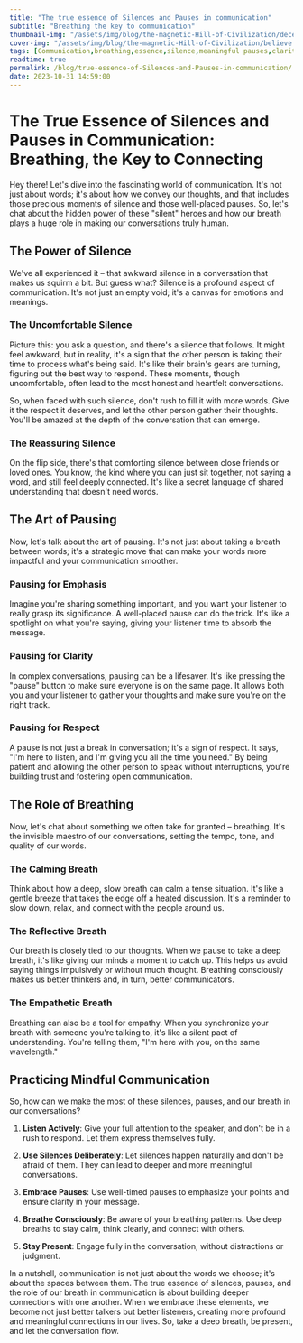 ```yaml
---
title: "The true essence of Silences and Pauses in communication"
subtitle: "Breathing the key to communication"
thumbnail-img: "/assets/img/blog/the-magnetic-Hill-of-Civilization/deception.webp"
cover-img: "/assets/img/blog/the-magnetic-Hill-of-Civilization/believe.png"
tags: [Communication,breathing,essence,silence,meaningful pauses,clarity,getting the point across]
readtime: true
permalink: /blog/true-essence-of-Silences-and-Pauses-in-communication/
date: 2023-10-31 14:59:00
---
```

# The True Essence of Silences and Pauses in Communication: Breathing, the Key to Connecting

Hey there! Let's dive into the fascinating world of communication. It's not just about words; it's about how we convey our thoughts, and that includes those precious moments of silence and those well-placed pauses. So, let's chat about the hidden power of these "silent" heroes and how our breath plays a huge role in making our conversations truly human.

## The Power of Silence

We've all experienced it – that awkward silence in a conversation that makes us squirm a bit. But guess what? Silence is a profound aspect of communication. It's not just an empty void; it's a canvas for emotions and meanings.

### The Uncomfortable Silence

Picture this: you ask a question, and there's a silence that follows. It might feel awkward, but in reality, it's a sign that the other person is taking their time to process what's being said. It's like their brain's gears are turning, figuring out the best way to respond. These moments, though uncomfortable, often lead to the most honest and heartfelt conversations.

So, when faced with such silence, don't rush to fill it with more words. Give it the respect it deserves, and let the other person gather their thoughts. You'll be amazed at the depth of the conversation that can emerge.

### The Reassuring Silence

On the flip side, there's that comforting silence between close friends or loved ones. You know, the kind where you can just sit together, not saying a word, and still feel deeply connected. It's like a secret language of shared understanding that doesn't need words.

## The Art of Pausing

Now, let's talk about the art of pausing. It's not just about taking a breath between words; it's a strategic move that can make your words more impactful and your communication smoother.

### Pausing for Emphasis

Imagine you're sharing something important, and you want your listener to really grasp its significance. A well-placed pause can do the trick. It's like a spotlight on what you're saying, giving your listener time to absorb the message.

### Pausing for Clarity

In complex conversations, pausing can be a lifesaver. It's like pressing the "pause" button to make sure everyone is on the same page. It allows both you and your listener to gather your thoughts and make sure you're on the right track.

### Pausing for Respect

A pause is not just a break in conversation; it's a sign of respect. It says, "I'm here to listen, and I'm giving you all the time you need." By being patient and allowing the other person to speak without interruptions, you're building trust and fostering open communication.

## The Role of Breathing

Now, let's chat about something we often take for granted – breathing. It's the invisible maestro of our conversations, setting the tempo, tone, and quality of our words.

### The Calming Breath

Think about how a deep, slow breath can calm a tense situation. It's like a gentle breeze that takes the edge off a heated discussion. It's a reminder to slow down, relax, and connect with the people around us.

### The Reflective Breath

Our breath is closely tied to our thoughts. When we pause to take a deep breath, it's like giving our minds a moment to catch up. This helps us avoid saying things impulsively or without much thought. Breathing consciously makes us better thinkers and, in turn, better communicators.

### The Empathetic Breath

Breathing can also be a tool for empathy. When you synchronize your breath with someone you're talking to, it's like a silent pact of understanding. You're telling them, "I'm here with you, on the same wavelength."

## Practicing Mindful Communication

So, how can we make the most of these silences, pauses, and our breath in our conversations?

1. **Listen Actively**: Give your full attention to the speaker, and don't be in a rush to respond. Let them express themselves fully.

2. **Use Silences Deliberately**: Let silences happen naturally and don't be afraid of them. They can lead to deeper and more meaningful conversations.

3. **Embrace Pauses**: Use well-timed pauses to emphasize your points and ensure clarity in your message.

4. **Breathe Consciously**: Be aware of your breathing patterns. Use deep breaths to stay calm, think clearly, and connect with others.

5. **Stay Present**: Engage fully in the conversation, without distractions or judgment.

In a nutshell, communication is not just about the words we choose; it's about the spaces between them. The true essence of silences, pauses, and the role of our breath in communication is about building deeper connections with one another. When we embrace these elements, we become not just better talkers but better listeners, creating more profound and meaningful connections in our lives. So, take a deep breath, be present, and let the conversation flow.